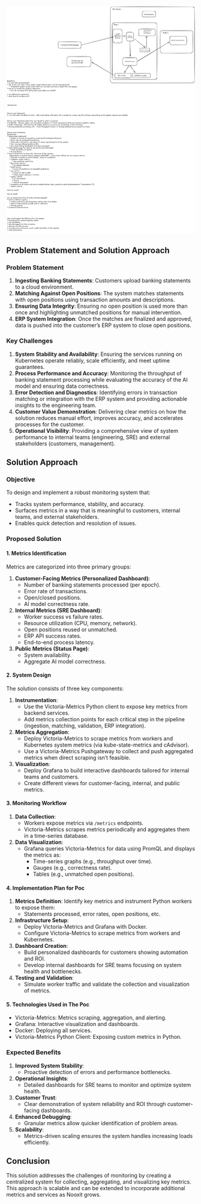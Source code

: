 ![Idea](docs/idea.png)

## Problem Statement and Solution Approach

### Problem Statement

1. **Ingesting Banking Statements**: Customers upload banking statements to a cloud environment.
2. **Matching Against Open Positions**: The system matches statements with open positions using transaction amounts and descriptions.
3. **Ensuring Data Integrity**: Ensuring no open position is used more than once and highlighting unmatched positions for manual intervention.
4. **ERP System Integration**: Once the matches are finalized and approved, data is pushed into the customer’s ERP system to close open positions.

### Key Challenges

1. **System Stability and Availability**:
   Ensuring the services running on Kubernetes operate reliably, scale efficiently, and meet uptime guarantees.
2. **Process Performance and Accuracy**:
   Monitoring the throughput of banking statement processing while evaluating the accuracy of the AI model and ensuring data correctness.
3. **Error Detection and Diagnostics**:
   Identifying errors in transaction matching or integration with the ERP system and providing actionable insights to the engineering team.
4. **Customer Value Demonstration**:
   Delivering clear metrics on how the solution reduces manual effort, improves accuracy, and accelerates processes for the customer.
5. **Operational Visibility**:
   Providing a comprehensive view of system performance to internal teams (engineering, SRE) and external stakeholders (customers, management).

## Solution Approach

### Objective

To design and implement a robust monitoring system that:
- Tracks system performance, stability, and accuracy.
- Surfaces metrics in a way that is meaningful to customers, internal teams, and external stakeholders.
- Enables quick detection and resolution of issues.

### Proposed Solution

#### 1. Metrics Identification

Metrics are categorized into three primary groups:
1. **Customer-Facing Metrics (Personalized Dashboard)**:
   - Number of banking statements processed (per epoch).
   - Error rate of transactions.
   - Open/closed positions.
   - AI model correctness rate.
2. **Internal Metrics (SRE Dashboard)**:
   - Worker success vs failure rates.
   - Resource utilization (CPU, memory, network).
   - Open positions reused or unmatched.
   - ERP API success rates.
   - End-to-end process latency.
3. **Public Metrics (Status Page)**:
   - System availability.
   - Aggregate AI model correctness.

#### 2. System Design

The solution consists of three key components:
1. **Instrumentation**:
   - Use the Victoria-Metrics Python client to expose key metrics from backend services.
   - Add metrics collection points for each critical step in the pipeline (ingestion, matching, validation, ERP integration).
2. **Metrics Aggregation**:
   - Deploy Victoria-Metrics to scrape metrics from workers and Kubernetes system metrics (via kube-state-metrics and cAdvisor).
   - Use a Victoria-Metrics Pushgateway to collect and push aggregated metrics when direct scraping isn’t feasible.
3. **Visualization**:
   - Deploy Grafana to build interactive dashboards tailored for internal teams and customers.
   - Create different views for customer-facing, internal, and public metrics.

#### 3. Monitoring Workflow

1. **Data Collection**:
   - Workers expose metrics via `/metrics` endpoints.
   - Victoria-Metrics scrapes metrics periodically and aggregates them in a time-series database.
2. **Data Visualization**:
   - Grafana queries Victoria-Metrics for data using PromQL and displays the metrics as:
     - Time-series graphs (e.g., throughput over time).
     - Gauges (e.g., correctness rate).
     - Tables (e.g., unmatched open positions).

#### 4. Implementation Plan for Poc

1. **Metrics Definition**:
   Identify key metrics and instrument Python workers to expose them:
   - Statements processed, error rates, open positions, etc.
2. **Infrastructure Setup**:
   - Deploy Victoria-Metrics and Grafana with Docker.
   - Configure Victoria-Metrics to scrape metrics from workers and Kubernetes.
3. **Dashboard Creation**:
   - Build personalized dashboards for customers showing automation and ROI.
   - Develop internal dashboards for SRE teams focusing on system health and bottlenecks.
4. **Testing and Validation**:
   - Simulate worker traffic and validate the collection and visualization of metrics.

#### 5. Technologies Used in The Poc

- Victoria-Metrics: Metrics scraping, aggregation, and alerting.
- Grafana: Interactive visualization and dashboards.
- Docker: Deploying all services.
- Victoria-Metrics Python Client: Exposing custom metrics in Python.

### Expected Benefits

1. **Improved System Stability**:
   - Proactive detection of errors and performance bottlenecks.
2. **Operational Insights**:
   - Detailed dashboards for SRE teams to monitor and optimize system health.
3. **Customer Trust**:
   - Clear demonstration of system reliability and ROI through customer-facing dashboards.
4. **Enhanced Debugging**:
   - Granular metrics allow quicker identification of problem areas.
5. **Scalability**:
   - Metrics-driven scaling ensures the system handles increasing loads efficiently.

## Conclusion

This solution addresses the challenges of monitoring by creating a centralized system for collecting, aggregating, and visualizing key metrics. This approach is scalable and can be extended to incorporate additional metrics and services as Nooxit grows.